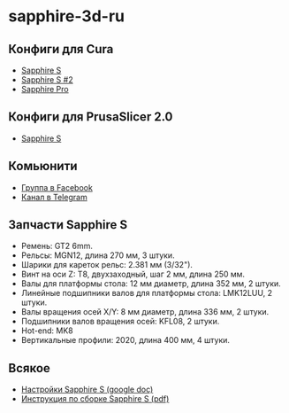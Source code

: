 # sapphire-3d-ru

## Конфиги для Cura

* [Sapphire S](https://www.facebook.com/groups/twotrees3Dprinter/permalink/1121656941350904/)
* [Sapphire S #2](https://github.com/SteveJWallace/sapphire-s)
* [Sapphire Pro](https://www.facebook.com/groups/twotrees3Dprinter/permalink/1121652258018039/)

## Конфиги для PrusaSlicer 2.0

* [Sapphire S](https://www.facebook.com/groups/twotrees3Dprinter/permalink/1122322987950966/)

## Комьюнити

* [Группа в Facebook](https://www.facebook.com/twotrees3Dprinter)
* [Канал в Telegram](https://t.me/sapphire3d)

## Запчасти Sapphire S

* Ремень: GT2 6mm.
* Рельсы: MGN12, длина 270 мм, 3 штуки.
* Шарики для кареток рельс: 2.381 мм (3/32").
* Винт на оси Z: T8, двухзаходный, шаг 2 мм, длина 250 мм.
* Валы для платформы стола: 12 мм диаметр, длина 352 мм, 2 штуки.
* Линейные подшипники валов для платформы стола: LMK12LUU, 2 штуки.
* Валы вращения осей X/Y: 8 мм диаметр, длина 336 мм, 2 штуки.
* Подшипники валов вращения осей: KFL08, 2 штуки.
* Hot-end: MK8
* Вертикальные профили: 2020, длина 400 мм, 4 штуки.

## Всякое

* [Настройки Sapphire S (google doc)](https://docs.google.com/spreadsheets/d/1BpCiKXwq8uoOQLUBhdG9k6uaBsyg8ym7UOmvDQg8yCM/)
* [Инструкция по сборке Sapphire S (pdf)](https://mega.nz/#!eNkVWYrb!zUiDcvBv-45WkIS6M3q63M5Tff7leEes1r7_btxqWgA)
